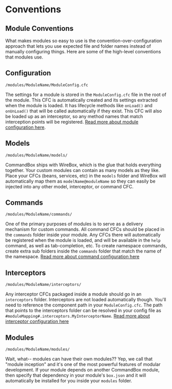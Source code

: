 # Conventions

## Module Conventions

What makes modules so easy to use is the convention-over-configuration approach that lets you use expected file and folder names instead of manually configuring things. Here are some of the high-level conventions that modules use.

## Configuration

```text
/modules/ModuleName/ModuleConfig.cfc
```

The settings for a module is stored in the `ModuleConfig.cfc` file in the root of the module. This CFC is automatically created and its settings extracted when the module is loaded. It has lifecycle methods like `onLoad()` and `onUnLoad()` that will be called automatically if they exist. This CFC will also be loaded up as an interceptor, so any method names that match interception points will be registered. [Read more about module configuration here](configuration/).

## Models

```text
/modules/ModuleName/models/
```

CommandBox ships with WireBox, which is the glue that holds everything together. Your custom modules can contain as many models as they like. Place your CFCs \(beans, services, etc\) in the `models` folder and WireBox will automatically map them as `modelName@moduleName` so they can easily be injected into any other model, interceptor, or command CFC.

## Commands

```text
/modules/ModuleName/commands/
```

One of the primary purposes of modules is to serve as a delivery mechanism for custom commands. All command CFCs should be placed in the `commands` folder inside your module. Any CFCs there will automatically be registered when the module is loaded, and will be available in the `help` command, as well as tab-completion, etc. To create namespace commands, create extra sub folders inside the `commands` folder that match the name of the namespace. [Read more about command configuration here](../commands/)

## Interceptors

```text
/modules/ModuleName/interceptors/
```

Any interceptor CFCs packaged inside a module should go in an `interceptors` folder. Interceptors are not loaded automatically though. You'll need to reference the component path in your `ModuleConfig.cfc`. The path that points to the interceptors folder can be resolved in your config file as `#moduleMapping#.interceptors.MyInterceptorName`. [Read more about interceptor configuration here](../interceptors/)

## Modules

```text
/modules/ModuleName/modules/
```

Wait, what-- modules can have their own modules?? Yep, we call that "module inception" and it's one of the most powerful features of modular development. If your module depends on another CommandBox module, then specify that dependency in your module's `box.json` and it will automatically be installed for you inside your `modules` folder.

